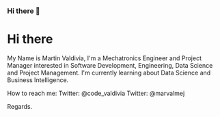 ### Hi there 👋
<h1>Hi there </h1>
My Name is Martin Valdivia, I'm a Mechatronics Engineer and Project Manager interested in Software Development, Engineering, Data Science and Project Management. 
I'm currently learning about Data Science and Business Intelligence. 

How to reach me:
Twitter: @code_valdivia
Twitter: @marvalmej

Regards. 



<!--
**martinvaldivia/martinvaldivia** is a ✨ _special_ ✨ repository because its `README.md` (this file) appears on your GitHub profile.

Here are some ideas to get you started:

- 🔭 I’m currently working on ...
- 🌱 I’m currently learning ...
- 👯 I’m looking to collaborate on ...
- 🤔 I’m looking for help with ...
- 💬 Ask me about ...
- 📫 How to reach me: ...
- 😄 Pronouns: ...
- ⚡ Fun fact: ...
-->
